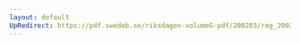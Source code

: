 ```yaml
---
layout: default
UpRedirect: https://pdf.swedeb.se/riksdagen-volumeG-pdf/200203/reg_200203/reg_200203_0188.pdf
---
```

